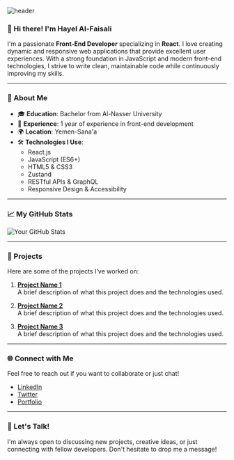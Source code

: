 ![header](https://capsule-render.vercel.app/api?type=waving&color=gradient&height=200&section=header&text=Welcome%20to%20My%20Profile&fontSize=40&fontColor=ffffff&gradientColors=6a0dad,9370db)
### 👋 Hi there! I'm Hayel Al-Faisali

I'm a passionate **Front-End Developer** specializing in **React**. I love creating dynamic and responsive web applications that provide excellent user experiences. With a strong foundation in JavaScript and modern front-end technologies, I strive to write clean, maintainable code while continuously improving my skills.

---

### 🌟 About Me
- 🎓 **Education**: Bachelor from Al-Nasser University
- 💼 **Experience**: 1 year of experience in front-end development
- 🌍 **Location**: Yemen-Sana'a
- 🛠️ **Technologies I Use**:
  - React.js
  - JavaScript (ES6+)
  - HTML5 & CSS3
  - Zustand
  - RESTful APIs & GraphQL
  - Responsive Design & Accessibility

---

### 📈 My GitHub Stats
![Your GitHub Stats](https://github-readme-stats.vercel.app/api?username=Hayelalfaisali&show_icons=true&theme=radical)

---

### 📝 Projects
Here are some of the projects I've worked on:

1. **[Project Name 1](link-to-your-project)**  
   A brief description of what this project does and the technologies used.

2. **[Project Name 2](link-to-your-project)**  
   A brief description of what this project does and the technologies used.

3. **[Project Name 3](link-to-your-project)**  
   A brief description of what this project does and the technologies used.

---

### 🌐 Connect with Me
Feel free to reach out if you want to collaborate or just chat!

- [LinkedIn](https://www.linkedin.com/in/yourprofile)
- [Twitter](https://twitter.com/yourprofile)
- [Portfolio](https://yourportfolio.com)

---

### 💬 Let's Talk!
I'm always open to discussing new projects, creative ideas, or just connecting with fellow developers. Don't hesitate to drop me a message!
